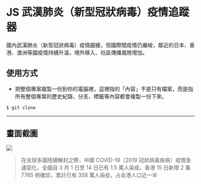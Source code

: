 # JS 武漢肺炎（新型冠狀病毒）疫情追蹤器

國內武漢肺炎（新型冠狀病毒）疫情趨緩，但國際間疫情仍嚴峻，鄰近的日本、香港、澳洲等國疫情持續升溫，境外移入、社區傳播風險增加。

## 使用方式
- 把整個專案複製一份到你的電腦裡，這裡指的「內容」不是只有檔案，而是指所有整個專案的歷史紀錄、分支、標籤等內容都會複製一份下來。
```sh
$ git clone
```

----

## 畫面截圖
![](https://i.imgur.com/Rm3Axl7.png)
> 在全球多國陸續解封之際，中國 COVID-19（2019 冠狀病毒疾病）疫情急速惡化，全國自 3 月 1 日至 14 日已有 1.5 萬人染疫。香港 15 日新增 2 萬 7765 例確診，累計已有 358 萬人染疫，占全港人口近一半